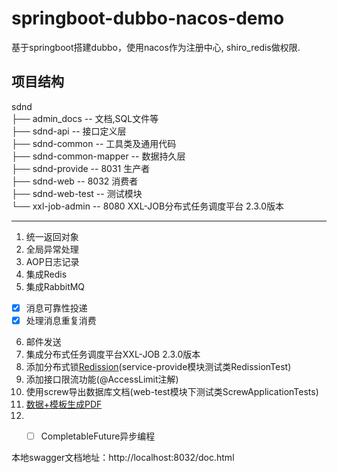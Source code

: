 # springboot-dubbo-nacos-demo
基于springboot搭建dubbo，使用nacos作为注册中心, shiro_redis做权限.
## 项目结构

sdnd  
├── admin_docs -- 文档,SQL文件等  
├── sdnd-api -- 接口定义层  
├── sdnd-common -- 工具类及通用代码  
├── sdnd-common-mapper -- 数据持久层  
├── sdnd-provide -- 8031 生产者  
├── sdnd-web -- 8032 消费者  
├── sdnd-web-test -- 测试模块  
└── xxl-job-admin -- 8080 XXL-JOB分布式任务调度平台 2.3.0版本  

-------------------------------------------------------------
1. 统一返回对象
2. 全局异常处理
3. AOP日志记录
4. 集成Redis
5. 集成RabbitMQ
- [x] 消息可靠性投递
- [x] 处理消息重复消费
6. 邮件发送
7. 集成分布式任务调度平台XXL-JOB 2.3.0版本
8. 添加分布式锁[Redission](https://github.com/redisson/redisson )(service-provide模块测试类RedissionTest)
9. 添加接口限流功能(@AccessLimit注解)
10. 使用screw导出数据库文档(web-test模块下测试类ScrewApplicationTests)
11. [数据+模板生成PDF](https://github.com/tanglinghan/pdf-demo)
12. - [ ] CompletableFuture异步编程


本地swagger文档地址：http://localhost:8032/doc.html



